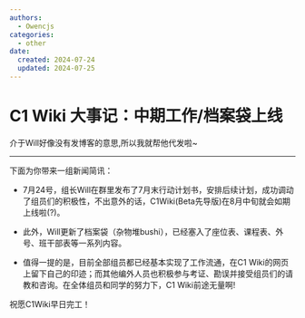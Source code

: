 ```yaml
---
authors:
  - Owencjs
categories:
  - other
date:
  created: 2024-07-24
  updated: 2024-07-25
---
```


# C1 Wiki 大事记：中期工作/档案袋上线

介于Will好像没有发博客的意思,所以我就帮他代发啦~

---
下面为你带来一组新闻简讯：

- 7月24号，组长Will在群里发布了7月末行动计划书，安排后续计划，成功调动了组员们的积极性，不出意外的话，C1Wiki(Beta先导版)在8月中旬就会如期上线啦(?)。

- 此外，Will更新了档案袋（杂物堆bushi），已经塞入了座位表、课程表、外号、班干部表等一系列内容。

- 值得一提的是，目前全部组员都已经基本实现了工作流通，在C1 Wiki的网页上留下自己的印迹；而其他编外人员也积极参与考证、勘误并接受组员们的请教和咨询。在全体组员和同学的努力下，C1 Wiki前途无量啊!

祝愿C1Wiki早日完工！
